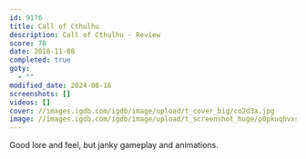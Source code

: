```yaml
---
id: 9176
title: Call of Cthulhu
description: Call of Cthulhu - Review
score: 70
date: 2018-11-08
completed: true
goty:
  - ""
modified_date: 2024-08-16
screenshots: []
videos: []
cover: //images.igdb.com/igdb/image/upload/t_cover_big/co2d3a.jpg
image: //images.igdb.com/igdb/image/upload/t_screenshot_huge/p0pkuqhvxsbqocex5pwi.jpg
---
```

Good lore and feel, but janky gameplay and animations.